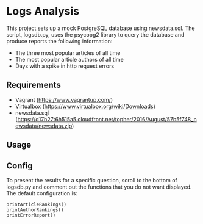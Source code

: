 # Logs Analysis

This project sets up a mock PostgreSQL database using newsdata.sql. The script, logsdb.py, uses the psycopg2 library to query the database and produce reports the following information:
* The three most popular articles of all time
* The most popular article authors of all time
* Days with a spike in http request errors

## Requirements

* Vagrant (https://www.vagrantup.com/)
* Virtualbox (https://www.virtualbox.org/wiki/Downloads)
* newsdata.sql (https://d17h27t6h515a5.cloudfront.net/topher/2016/August/57b5f748_newsdata/newsdata.zip)

## Usage



## Config

To present the results for a specific question, scroll to the bottom of logsdb.py and comment out the functions that you do not want displayed. The default configuration is:

```
printArticleRankings()
printAuthorRankings()
printErrorReport()
```